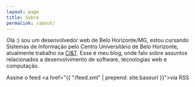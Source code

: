 ```yaml
---
layout: page
title: Sobre
permalink: /about/
---
```

Olá :) sou um desenvolvedor web de Belo Horizonte/MG, estou cursando Sistemas de Informação 
 pelo Centro Universitário de Belo Horizonte, atualmente trabalho na 
[CI&T](http://www.ciandt.com/us-en/). Esse é meu blog, onde falo sobre
 assuntos relacionados a desenvolvimento de software, técnologias web e computação.

<i class="fa fa-rss"></i> Assine o feed <a href="{{ "/feed.xml" | prepend: site.baseurl }}">via RSS </a>